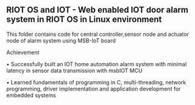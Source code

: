 ## RIOT OS and IOT -  Web enabled IOT door alarm system in RIOT OS in Linux environment

This folder contains code for central controller,sensor node and actuator node of alarm system using MSB-IoT board

Achievement


•	Successfully built an IOT home automation alarm system with minimal latency in sensor data transmission with msbIOT MCU

•	Learned fundamentals of programming in C, multi-threading, network programming, driver implementation and application development for embedded systems

